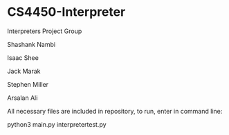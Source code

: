 # CS4450-Interpreter
Interpreters Project Group

Shashank Nambi

Isaac Shee

Jack Marak

Stephen Miller

Arsalan Ali

All necessary files are included in repository, to run, enter in command line:

python3 main.py interpretertest.py
